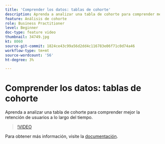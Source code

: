 ```yaml
---
title: 'Comprender los datos: tablas de cohorte'
description: Aprenda a analizar una tabla de cohorte para comprender mejor la retención de usuarios a lo largo del tiempo.
feature: Análisis de cohorte
role: Business Practitioner
level: Beginner
doc-type: feature video
thumbnail: 34749.jpg
kt: 8060
source-git-commit: 1824ce43c99a56d2dd4c116783e06f71c0d74a46
workflow-type: tm+mt
source-wordcount: '56'
ht-degree: 3%

---
```



# Comprender los datos: tablas de cohorte

Aprenda a analizar una tabla de cohorte para comprender mejor la retención de usuarios a lo largo del tiempo.

>[!VIDEO](https://video.tv.adobe.com/v/331788/?quality=12&learn=on)

Para obtener más información, visite la [documentación](https://experienceleague.adobe.com/docs/analytics/analyze/analysis-workspace/visualizations/cohort-table/cohort-analysis.html?lang=en).
